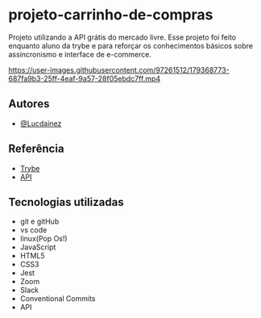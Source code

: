 
# projeto-carrinho-de-compras

Projeto utilizando a API grátis do mercado livre.
Esse projeto foi feito enquanto aluno da trybe e para reforçar 
os conhecimentos básicos sobre assincronismo e interface de e-commerce.

https://user-images.githubusercontent.com/97261512/179368773-687fa9b3-25ff-4eaf-9a57-28f05ebdc7ff.mp4

## Autores


- [@Lucdainez](https://github.com/Lucdainez)


## Referência

 - [Trybe](https://www.betrybe.com/)
 - [API](https://developers.mercadolivre.com.br/pt_br/itens-e-buscas)
 


## Tecnologias utilizadas 

- git e gitHub
- vs code
- linux(Pop Os!)
- JavaScript
- HTML5
- CSS3
- Jest
- Zoom
- Slack
- Conventional Commits
- API
